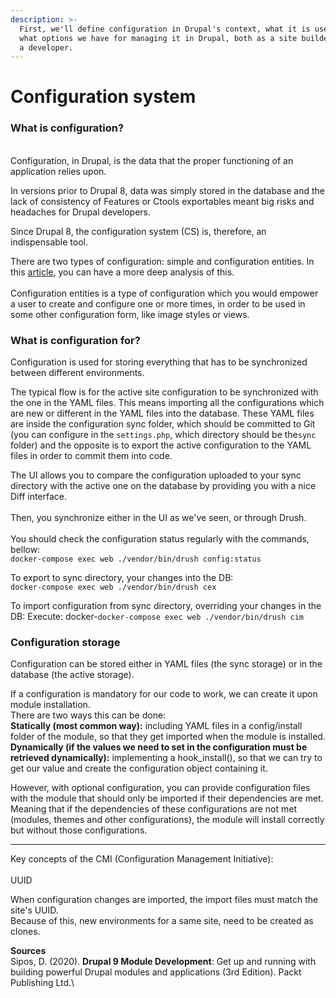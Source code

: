 ```yaml
---
description: >-
  First, we'll define configuration in Drupal's context, what it is used for and
  what options we have for managing it in Drupal, both as a site builder and as
  a developer.
---
```


# Configuration system

### What is configuration?

\
Configuration, in Drupal, is the data that the proper functioning of an application relies upon.

In versions prior to Drupal 8, data was simply stored in the database and the lack of consistency of Features or Ctools exportables meant big risks and headaches for Drupal developers.

Since Drupal 8, the configuration system (CS) is, therefore, an indispensable tool.

There are two types of configuration: simple and configuration entities. In this [article](https://www.drupal.org/node/2120523#s-simple-configuration-vs-configuration-entities), you can have a more deep analysis of this.\
\
Configuration entities is a type of configuration which you would empower a user to create and configure one or more times, in order to be used in some other configuration form, like image styles or views.

### What is configuration for?

Configuration is used for storing everything that has to be synchronized between different environments.

The typical flow is for the active site configuration to be synchronized with the one in the YAML files. This means importing all the configurations which are new or different in the YAML files into the database. These YAML files are inside the configuration sync folder, which should be committed to Git (you can configure in the `settings.php`, which directory should be the`sync` folder) and the opposite is to export the active configuration to the YAML files in order to commit them into code.

The UI allows you to compare the configuration uploaded to your sync directory with the active one on the database by providing you with a nice Diff interface.\
\
Then, you synchronize either in the UI as we've seen, or through Drush.\
\
You should check the configuration status regularly with the commands, bellow:\
`docker-compose exec web ./vendor/bin/drush config:status`

To export to sync directory, your changes into the DB:\
`docker-compose exec web ./vendor/bin/drush cex`

To import configuration from sync directory, overriding your changes in the DB: Execute: docker-`docker-compose exec web ./vendor/bin/drush cim`

### Configuration storage

Configuration can be stored either in YAML files (the sync storage) or in the database (the active storage).

If a configuration is mandatory for our code to work, we can create it upon module installation.\
There are two ways this can be done:\
**Statically (most common way):** including YAML files in a config/install folder of the module, so that they get imported when the module is installed.\
**Dynamically (if the values we need to set in the configuration must be retrieved dynamically):** implementing a hook\_install(), so that we can try to get our value and create the configuration object containing it.

However, with optional configuration, you can provide configuration files with the module that should only be imported if their dependencies are met. Meaning that if the dependencies of these configurations are not met (modules, themes and other configurations), the module will install correctly but without those configurations.

****





Key concepts of the CMI (Configuration Management Initiative):\
\
UUID

When configuration changes are imported, the import files must match the site's UUID.\
Because of this, new environments for a same site, need to be created as clones.

**Sources**\
Sipos, D. (2020). **Drupal 9 Module Development**: Get up and running with building powerful Drupal modules and applications (3rd Edition). Packt Publishing Ltd.\\
